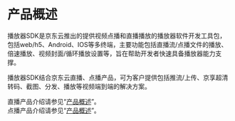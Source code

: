 
# 产品概述

播放器SDK是京东云推出的提供视频点播和直播播放的播放器软件开发工具包，包括web/h5、Android、IOS等多终端，主要功能包括直播流/点播文件的播放、倍速播放、视频封面/循环播放设置等，旨在帮助开发者快速具备播放器能力支撑。

播放器SDK结合京东云直播、点播产品，可为客户提供包括推流/上传、京享超清转码、截图、分发、播放等视频端到端的解决方案。

直播产品介绍请参见“[产品概述](https://github.com/jdcloudcom/cn/blob/edit/documentation/Video-Service/Live-Video/Introduction/Product-Overview.md)”。  
点播产品介绍请参见“[产品概述](https://github.com/jdcloudcom/cn/blob/edit/documentation/Video-Service/Video-on-Demand/Introduction/Product-Overview.md)”。
